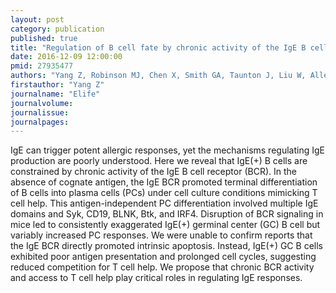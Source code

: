 ```yaml
---
layout: post
category: publication
published: true
title: "Regulation of B cell fate by chronic activity of the IgE B cell receptor."
date: 2016-12-09 12:00:00
pmid: 27935477
authors: "Yang Z, Robinson MJ, Chen X, Smith GA, Taunton J, Liu W, Allen CD"
firstauthor: "Yang Z"
journalname: "Elife"
journalvolume: 
journalissue: 
journalpages: 
---
```


IgE can trigger potent allergic responses, yet the mechanisms regulating IgE production are poorly understood. Here we reveal that IgE(+) B cells are constrained by chronic activity of the IgE B cell receptor (BCR). In the absence of cognate antigen, the IgE BCR promoted terminal differentiation of B cells into plasma cells (PCs) under cell culture conditions mimicking T cell help. This antigen-independent PC differentiation involved multiple IgE domains and Syk, CD19, BLNK, Btk, and IRF4. Disruption of BCR signaling in mice led to consistently exaggerated IgE(+) germinal center (GC) B cell but variably increased PC responses. We were unable to confirm reports that the IgE BCR directly promoted intrinsic apoptosis. Instead, IgE(+) GC B cells exhibited poor antigen presentation and prolonged cell cycles, suggesting reduced competition for T cell help. We propose that chronic BCR activity and access to T cell help play critical roles in regulating IgE responses.


